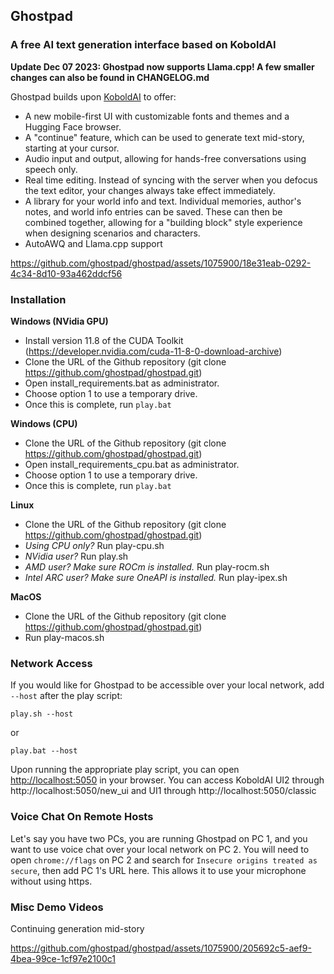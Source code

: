 ## Ghostpad
### A free AI text generation interface based on KoboldAI

**Update Dec 07 2023: Ghostpad now supports Llama.cpp! A few smaller changes can also be found in CHANGELOG.md**

Ghostpad builds upon [KoboldAI](https://github.com/KoboldAI/KoboldAI-Client) to offer:
- A new mobile-first UI with customizable fonts and themes and a Hugging Face browser.
- A "continue" feature, which can be used to generate text mid-story, starting at your cursor.
- Audio input and output, allowing for hands-free conversations using speech only.
- Real time editing. Instead of syncing with the server when you defocus the text editor, your changes always take effect immediately.
- A library for your world info and text. Individual memories, author's notes, and world info entries can be saved. These can then be combined together, allowing for a "building block" style experience when designing scenarios and characters.
- AutoAWQ and Llama.cpp support




https://github.com/ghostpad/ghostpad/assets/1075900/18e31eab-0292-4c34-8d10-93a462ddcf56



### Installation
**Windows (NVidia GPU)**
- Install version 11.8 of the CUDA Toolkit (https://developer.nvidia.com/cuda-11-8-0-download-archive)
- Clone the URL of the Github repository (git clone https://github.com/ghostpad/ghostpad.git)
- Open install_requirements.bat as administrator.
- Choose option 1 to use a temporary drive.
- Once this is complete, run `play.bat`

**Windows (CPU)**
- Clone the URL of the Github repository (git clone https://github.com/ghostpad/ghostpad.git)
- Open install_requirements_cpu.bat as administrator.
- Choose option 1 to use a temporary drive.
- Once this is complete, run `play.bat`

**Linux**
- Clone the URL of the Github repository (git clone https://github.com/ghostpad/ghostpad.git)
- *Using CPU only?* Run play-cpu.sh
- *NVidia user?* Run play.sh
- *AMD user? Make sure ROCm is installed.* Run play-rocm.sh
- *Intel ARC user? Make sure OneAPI is installed.* Run play-ipex.sh

**MacOS**
- Clone the URL of the Github repository (git clone https://github.com/ghostpad/ghostpad.git)
- Run play-macos.sh

### Network Access

If you would like for Ghostpad to be accessible over your local network, add `--host` after the play script:

`play.sh --host`

or

`play.bat --host`

Upon running the appropriate play script, you can open [http://localhost:5050](http://localhost:5050) in your browser.  You can access KoboldAI UI2 through http://localhost:5050/new_ui and UI1 through http://localhost:5050/classic

### Voice Chat On Remote Hosts

Let's say you have two PCs, you are running Ghostpad on PC 1, and you want to use voice chat over your local network on PC 2. You will need to open `chrome://flags` on PC 2 and search for `Insecure origins treated as secure`, then add PC 1's URL here. This allows it to use your microphone without using https.

### Misc Demo Videos

Continuing generation mid-story

https://github.com/ghostpad/ghostpad/assets/1075900/205692c5-aef9-4bea-99ce-1cf97e2100c1

